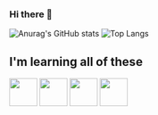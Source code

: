 <link rel="stylesheet" href="https://cdn.jsdelivr.net/gh/devicons/devicon@v2.15.1/devicon.min.css">

### Hi there 👋

<!--
**EnzoZKe/EnzoZKe** is a ✨ _special_ ✨ repository because its `README.md` (this file) appears on your GitHub profile.

Here are some ideas to get you started:

- 🔭 I’m currently working on ...
- 🌱 I’m currently learning ...
- 👯 I’m looking to collaborate on ...
- 🤔 I’m looking for help with ...
- 💬 Ask me about ...
- 📫 How to reach me: ...
- 😄 Pronouns: ...
- ⚡ Fun fact: ...
-->
![Anurag's GitHub stats](https://github-readme-stats.vercel.app/api?username=EnzoZKe&show_icons=true&theme=tokyonight)
![Top Langs](https://github-readme-stats.vercel.app/api/top-langs/?username=EnzoZKe&layout=compact)
<br>
<h2>I'm learning all of these</h2>
<div style="display: inline_block">
<img src="https://cdn.jsdelivr.net/gh/devicons/devicon/icons/css3/css3-original.svg" style="Width: 50px" />
  <img src="https://cdn.jsdelivr.net/gh/devicons/devicon/icons/html5/html5-original.svg" style="Width: 50px" />
  <img src="https://cdn.jsdelivr.net/gh/devicons/devicon/icons/javascript/javascript-original.svg" style="Width: 50px" />
  <img src="https://cdn.jsdelivr.net/gh/devicons/devicon/icons/csharp/csharp-original.svg" style="Width: 50px" />
</div>
